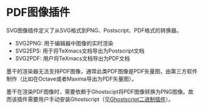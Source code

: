 # PDF图像插件
SVG图像插件定义了从SVG格式到PNG、Postscript、PDF格式的转换器。
+ SVG2PNG: 用于编辑器中图像的实时渲染
+ SVG2EPS: 用于将TeXmacs文档导出为Postscript文档
+ SVG2PDF: 用户将TeXmacs文档导出为PDF文档

墨干的渲染器无法支持PDF图像，通常此类PDF图像是PDF矢量图，由第三方软件制作（比如在Octave或者Maxima导出为PDF矢量图）。

墨干在渲染PDF图像时，需要依赖于Ghostscipt将PDF图像转换为PNG图像。故而该插件需要用户手动安装Ghostscript（见[Ghostscript二进制插件](plugin_binary_gs.md)）。

